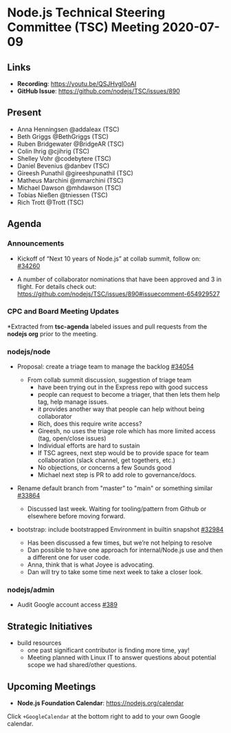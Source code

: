 ﻿# Node.js Technical Steering Committee (TSC) Meeting 2020-07-09

## Links

* **Recording**:  https://youtu.be/QSJHvgI0oAI
* **GitHub Issue**: https://github.com/nodejs/TSC/issues/890

## Present

* Anna Henningsen @addaleax (TSC)
* Beth Griggs @BethGriggs (TSC)
* Ruben Bridgewater @BridgeAR (TSC)
* Colin Ihrig @cjihrig (TSC)
* Shelley Vohr @codebytere (TSC)
* Daniel Bevenius @danbev (TSC)
* Gireesh Punathil @gireeshpunathil (TSC)
* Matheus Marchini @mmarchini (TSC)
* Michael Dawson @mhdawson (TSC)
* Tobias Nießen @tniessen (TSC)
* Rich Trott @Trott (TSC)

## Agenda

### Announcements

* Kickoff of “Next 10 years of Node.js” at collab summit, follow on: [#34260](https://github.com/nodejs/node/issues/34260)

* A number of collaborator nominations that have been approved and 3 in flight. For details 
  check out: https://github.com/nodejs/TSC/issues/890#issuecomment-654929527


### CPC and Board Meeting Updates
 
*Extracted from **tsc-agenda** labeled issues and pull requests from the **nodejs org** prior to the meeting.


### nodejs/node

* Proposal: create a triage team to manage the backlog [#34054](https://github.com/nodejs/node/issues/34054)
  * From collab summit discussion, suggestion of triage team 
    * have been trying out in the Express repo with good success
    * people can request to become a triager, that then lets them help tag, help manage
      issues.
    * it provides another way that people can help without being collaborator
    * Rich, does this require write access?
    * Gireesh, no uses the triage role which has more limited access (tag, open/close issues)
    * Individual efforts are hard to sustain
    * If TSC agrees, next step would be to provide space for team collaboration (slack channel, 
      get togethers, etc.)
    * No objections, or concerns a few Sounds good
    * Michael next step is PR to add role to governance/docs.
   
* Rename default branch from "master" to "main" or something similar [#33864](https://github.com/nodejs/node/issues/33864)
  * Discussed last week.  Waiting for tooling/pattern from Github or elsewhere before moving
     forward.

* bootstrap: include bootstrapped Environment in builtin snapshot  [#32984](https://github.com/nodejs/node/pull/32984)
  * Has been discussed a few times, but we’re not helping to resolve
  * Dan possible to have one approach for internal/Node.js use and then a different one
    for user code.
  * Anna, think that is what Joyee is advocating.
  * Dan will try to take some time next week to take a closer look.

### nodejs/admin


* Audit Google account access [#389](https://github.com/nodejs/admin/issues/389)

## Strategic Initiatives

* build resources
  * one past significant contributor is finding more time, yay!
  * Meeting planned with Linux IT to answer questions about potential scope we had
    shared/other questions.

## Upcoming Meetings

* **Node.js Foundation Calendar**: https://nodejs.org/calendar

Click `+GoogleCalendar` at the bottom right to add to your own Google calendar.
